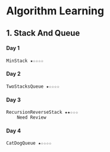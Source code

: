 # Algorithm Learning

## 1. Stack And Queue
#### Day 1 
    MinStack ★☆☆☆☆
#### Day 2
    TwoStacksQueue ★☆☆☆☆
#### Day 3 
    RecursionReverseStack ★★☆☆☆
        Need Review
#### Day 4 
    CatDogQueue ★☆☆☆☆
